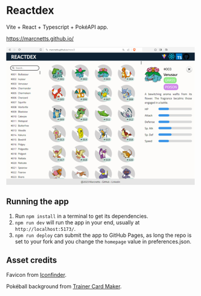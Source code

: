 # Reactdex
Vite + React + Typescript + PokéAPI app.

https://marcnetts.github.io/

![Screenshot](github/screenshot.png)

## Running the app
1. Run `npm install` in a terminal to get its dependencies.
2. `npm run dev` will run the app in your end, usually at `http://localhost:5173/`.
3. `npm run deploy` can submit the app to GitHub Pages, as long the repo is set to your fork and you change the `homepage` value in preferences.json.

## Asset credits
Favicon from [Iconfinder](https://www.iconfinder.com/icons/3151571/pokedex_video_game_icon).

Pokéball background from [Trainer Card Maker](https://tcm.pokecharms.com/modern).
